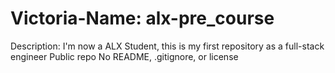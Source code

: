 # Victoria-Name: alx-pre_course
Description: I'm now a ALX Student, this is my first repository as a full-stack engineer
Public repo
No README, .gitignore, or license